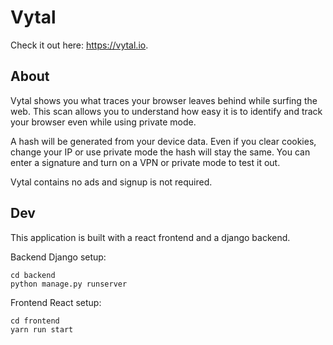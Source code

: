 # Vytal

Check it out here: https://vytal.io.

## About

Vytal shows you what traces your browser leaves behind while surfing the web. This scan allows you to understand how easy it is to identify and track your browser even while using private mode.

A hash will be generated from your device data. Even if you clear cookies, change your IP or use private mode the hash will stay the same. You can enter a signature and turn on a VPN or private mode to test it out.

Vytal contains no ads and signup is not required.

## Dev

This application is built with a react frontend and a django backend.

Backend Django setup:

```
cd backend
python manage.py runserver
```

Frontend React setup:

```
cd frontend
yarn run start
```
